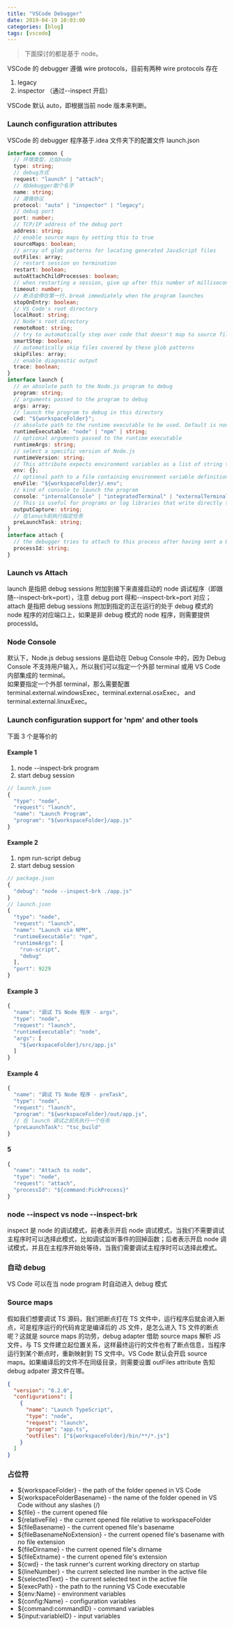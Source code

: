 ```yaml
---
title: "VSCode Debugger"
date: 2019-04-19 10:03:00
categories: [blog]
tags: [vscode]
---
```


> 下面探讨的都是基于 node。

VSCode 的 debugger 遵循 wire protocols，目前有两种 wire protocols 存在

1. legacy
2. inspector （通过--inspect 开启）

VSCode 默认 auto，即根据当前 node 版本来判断。

### Launch configuration attributes

VSCode 的 debugger 程序基于.idea 文件夹下的配置文件 launch.json

```ts
interface common {
  // 环境类型，比如node
  type: string;
  // debug方式
  request: "launch" | "attach";
  // 给debugger取个名字
  name: string;
  // 遵循协议
  protocol: "auto" | "inspector" | "legacy";
  // debug port
  port: number;
  // TCP/IP address of the debug port
  address: string;
  // enable source maps by setting this to true
  sourceMaps: boolean;
  // array of glob patterns for locating generated JavaScript files
  outFiles: array;
  // restart session on termination
  restart: boolean;
  autoAttachChildProcesses: boolean;
  // when restarting a session, give up after this number of milliseconds
  timeout: number;
  // 断点会停在第一行，break immediately when the program launches
  stopOnEntry: boolean;
  // VS Code's root directory
  localRoot: string;
  // Node's root directory
  remoteRoot: string;
  // try to automatically step over code that doesn't map to source files
  smartStep: boolean;
  // automatically skip files covered by these glob patterns
  skipFiles: array;
  // enable diagnostic output
  trace: boolean;
}
interface launch {
  // an absolute path to the Node.js program to debug
  program: string;
  // arguments passed to the program to debug
  args: array;
  // launch the program to debug in this directory
  cwd: "${workspaceFolder}";
  // absolute path to the runtime executable to be used. Default is node
  runtimeExecutable: "node" | "npm" | string;
  // optional arguments passed to the runtime executable
  runtimeArgs: string;
  // select a specific version of Node.js
  runtimeVersion: string;
  // This attribute expects environment variables as a list of string typed key/value pairs
  env: {};
  // optional path to a file containing environment variable definitions
  envFile: "${workspaceFolder}/.env";
  // kind of console to launch the program
  console: "internalConsole" | "integratedTerminal" | "externalTerminal";
  // This is useful for programs or log libraries that write directly to the stdout/stderr streams instead of using console.* APIs
  outputCapture: string;
  // 在lanuch前执行指定任务
  preLaunchTask: string;
}
interface attach {
  // the debugger tries to attach to this process after having sent a USR1 signal, conflict with port
  processId: string;
}
```

### Launch vs Attach

launch 是指把 debug sessions 附加到接下来直接启动的 node 调试程序（即跟随--inspect-brk=port），注意 debug port 得和--inspect-brk=port 对应；  
attach 是指把 debug sessions 附加到指定的正在运行的处于 debug 模式的 node 程序的对应端口上，如果是非 debug 模式的 node 程序，则需要提供 processId。

### Node Console

默认下，Node.js debug sessions 是启动在 Debug Console 中的，因为 Debug Console 不支持用户输入，所以我们可以指定一个外部 terminal 或用 VS Code 内部集成的 terminal。  
如果要指定一个外部 terminal，那么需要配置 terminal.external.windowsExec，terminal.external.osxExec， and terminal.external.linuxExec。

### Launch configuration support for 'npm' and other tools

下面 3 个是等价的

#### Example 1

1. node --inspect-brk program
2. start debug session

```js
// launch.json
{
  "type": "node",
  "request": "launch",
  "name": "Launch Program",
  "program": "${workspaceFolder}/app.js"
}
```

#### Example 2

1. npm run-script debug
2. start debug session

```js
// package.json
{
  "debug": "node --inspect-brk ./app.js"
}
// launch.json
{
  "type": "node",
  "request": "launch",
  "name": "Launch via NPM",
  "runtimeExecutable": "npm",
  "runtimeArgs": [
    "run-script",
    "debug"
  ],
  "port": 9229
}
```

#### Example 3

```js
{
  "name": "调试 TS Node 程序 - args",
  "type": "node",
  "request": "launch",
  "runtimeExecutable": "node",
  "args": [
    "${workspaceFolder}/src/app.js"
  ]
}
```

#### Example 4

```js
{
  "name": "调试 TS Node 程序 - preTask",
  "type": "node",
  "request": "launch",
  "program": "${workspaceFolder}/out/app.js",
  // 在 launch 调试之前先执行一个任务
  "preLaunchTask": "tsc_build"
}
```

#### 5

```js
{
  "name": "Attach to node",
  "type": "node",
  "request": "attach",
  "processId": "${command:PickProcess}"
}
```

### node --inspect vs node --inspect-brk

inspect 是 node 的调试模式，前者表示开启 node 调试模式，当我们不需要调试主程序时可以选择此模式，比如调试监听事件的回掉函数；后者表示开启 node 调试模式，并且在主程序开始处等待，当我们需要调试主程序时可以选择此模式。

### 自动 debug

VS Code 可以在当 node program 时自动进入 debug 模式

### Source maps

假如我们想要调试 TS 源码，我们把断点打在 TS 文件中，运行程序后就会进入断点，可是程序运行的代码肯定是编译后的 JS 文件，是怎么进入 TS 文件的断点呢？这就是 source maps 的功劳，debug adapter 借助 source maps 解析 JS 文件，与 TS 文件建立起位置关系，这样最终运行的文件也有了断点信息，当程序运行到某个断点时，重新映射到 TS 文件中。VS Code 默认会开启 source maps。如果编译后的文件不在同级目录，则需要设置 outFiles attribute 告知 debug adpater 源文件在哪。

```json
{
  "version": "0.2.0",
  "configurations": [
    {
      "name": "Launch TypeScript",
      "type": "node",
      "request": "launch",
      "program": "app.ts",
      "outFiles": ["${workspaceFolder}/bin/**/*.js"]
    }
  ]
}
```

### 占位符

- \${workspaceFolder} - the path of the folder opened in VS Code
- \${workspaceFolderBasename} - the name of the folder opened in VS Code without any slashes (/)
- \${file} - the current opened file
- \${relativeFile} - the current opened file relative to workspaceFolder
- \${fileBasename} - the current opened file's basename
- \${fileBasenameNoExtension} - the current opened file's basename with no file extension
- \${fileDirname} - the current opened file's dirname
- \${fileExtname} - the current opened file's extension
- \${cwd} - the task runner's current working directory on startup
- \${lineNumber} - the current selected line number in the active file
- \${selectedText} - the current selected text in the active file
- \${execPath} - the path to the running VS Code executable
- \${env:Name} - environment variables
- \${config:Name} - configuration variables
- \${command:commandID} - command variables
- \${input:variableID} - input variables

[1]: https://code.visualstudio.com/docs/nodejs/nodejs-debugging
[2]: https://code.visualstudio.com/docs/editor/variables-reference
